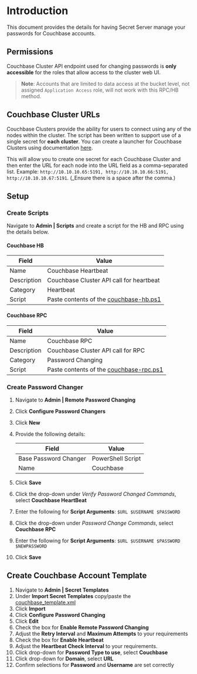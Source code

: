 # Introduction

This document provides the details for having Secret Server manage your passwords for Couchbase accounts.

## Permissions

Couchbase Cluster API endpoint used for changing passwords is **only accessible** for the roles that allow access to the cluster web UI.

> **Note**: Accounts that are limited to data access at the bucket level, not assigned `Application Access` role, will not work with this RPC/HB method.

## Couchbase Cluster URLs

Couchbase Clusters provide the ability for users to connect using any of the nodes within the cluster. The script has been written to support use of a single secret for **each cluster**. You can create a launcher for Couchbase Clusters using documentation [here](../../launchers/couchbase).

This will allow you to create one secret for each Couchbase Cluster and then enter the URL for each node into the URL field as a comma-separated list. Example: `http://10.10.10.65:5191, http://10.10.10.66:5191, http://10.10.10.67:5191`. (_Ensure there is a space after the comma.)

## Setup

### Create Scripts

Navigate to **Admin | Scripts** and create a script for the HB and RPC using the details below.

#### Couchbase HB

| Field       | Value                                                      |
| ----------- | ---------------------------------------------------------- |
| Name        | Couchbase Heartbeat                                        |
| Description | Couchbase Cluster API call for heartbeat                   |
| Category    | Heartbeat                                                  |
| Script      | Paste contents of the [couchbase-hb.ps1](couchbase-hb.ps1) |

#### Couchbase RPC

| Field       | Value                                                        |
| ----------- | ------------------------------------------------------------ |
| Name        | Couchbase RPC                                                |
| Description | Couchbase Cluster API call for RPC                           |
| Category    | Password Changing                                            |
| Script      | Paste contents of the [couchbase-rpc.ps1](couchbase-rpc.ps1) |

### Create Password Changer

1. Navigate to **Admin | Remote Password Changing**
2. Click **Configure Password Changers**
3. Click **New**
4. Provide the following details:

    | Field                 | Value             |
    | --------------------- | ----------------- |
    | Base Password Changer | PowerShell Script |
    | Name                  | Couchbase         |

5. Click **Save**
6. Click the drop-down under _Verify Password Changed Commands_, select **Couchbase HeartBeat**
7. Enter the following for **Script Arguments**: `$URL $USERNAME $PASSWORD`
8. Click the drop-down under _Password Change Commands_, select **Couchbase RPC**
9. Enter the following for **Script Arguments**: `$URL $USERNAME $PASSWORD $NEWPASSWORD`
10. Click **Save**

## Create Couchbase Account Template

1. Navigate to **Admin | Secret Templates**
2. Under **Import Secret Templates** copy/paste the [couchbase_template.xml](couchbase_template.xml)
3. Click **Import**
4. Click **Configure Password Changing**
5. Click **Edit**
6. Check the box for **Enable Remote Password Changing**
7. Adjust the **Retry Interval** and **Maximum Attempts** to your requirements
8. Check the box for **Enable Heartbeat**
9. Adjust the **Heartbeat Check Interval** to your requirements.
10. Click drop-down for **Password Type to use**, select **Couchbase**
11. Click drop-down for **Domain**, select **URL**
12. Confirm selections for **Password** and **Username** are set correctly
